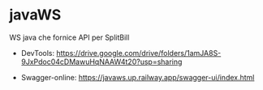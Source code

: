 # javaWS
WS java che fornice API per SplitBill

- DevTools: https://drive.google.com/drive/folders/1amJA8S-9JxPdoc04cDMawuHqNAAW4t20?usp=sharing

- Swagger-online: https://javaws.up.railway.app/swagger-ui/index.html